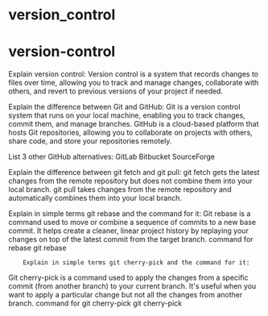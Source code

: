 # version_control

# version-control

Explain version control:
Version control is a system that records changes to files over time, allowing you to track and manage changes, collaborate with others, and revert to previous versions of your project if needed.

Explain the difference between Git and GitHub:
Git is a version control system that runs on your local machine, enabling you to track changes, commit them, and manage branches. GitHub is a cloud-based platform that hosts Git repositories, allowing you to collaborate on projects with others, share code, and store your repositories remotely.

List 3 other GitHub alternatives:
GitLab
Bitbucket
SourceForge

Explain the difference between git fetch and git pull:
git fetch gets the latest changes from the remote repository but does not combine them into your local branch. git pull takes changes from the remote repository and automatically combines them into your local branch.

Explain in simple terms git rebase and the command for it:
Git rebase is a command used to move or combine a sequence of commits to a new base commit. It helps create a cleaner, linear project history by replaying your changes on top of the latest commit from the target branch.
        command for rebase
        git rebase <branch>

        Explain in simple terms git cherry-pick and the command for it:
Git cherry-pick is a command used to apply the changes from a specific commit (from another branch) to your current branch. It's useful when you want to apply a particular change but not all the changes from another branch.
        command for git cherry-pick
        git cherry-pick <commit-hash>
        
